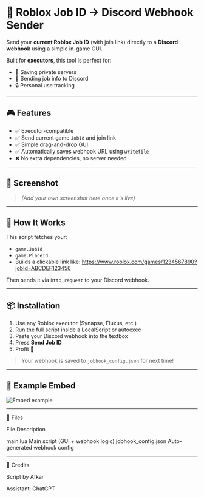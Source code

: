 # 🔗 Roblox Job ID → Discord Webhook Sender

Send your **current Roblox Job ID** (with join link) directly to a **Discord webhook** using a simple in-game GUI.

Built for **executors**, this tool is perfect for:
- 📌 Saving private servers
- 📡 Sending job info to Discord
- 🔒 Personal use tracking

---

## 🎮 Features

- ✅ Executor-compatible
- ✅ Send current game `JobId` and join link
- ✅ Simple drag-and-drop GUI
- ✅ Automatically saves webhook URL using `writefile`
- ❌ No extra dependencies, no server needed

---

## 📸 Screenshot

> *(Add your own screenshot here once it's live)*

---

## 🧩 How It Works

This script fetches your:
- `game.JobId`
- `game.PlaceId`
- Builds a clickable link like: https://www.roblox.com/games/1234567890?jobId=ABCDEF123456

Then sends it via `http_request` to your Discord webhook.

---

## 📦 Installation

1. Use any Roblox executor (Synapse, Fluxus, etc.)
2. Run the full script inside a LocalScript or autoexec
3. Paste your Discord webhook into the textbox
4. Press **Send Job ID**
5. Profit 🎉

> Your webhook is saved to `jobhook_config.json` for next time!

---

## 💬 Example Embed

![Embed example](https://fake.link/your-screenshot.png)

---

📂 Files

File	Description

main.lua	Main script (GUI + webhook logic)
jobhook_config.json	Auto-generated webhook config

---

🙏 Credits

Script by Afkar

Assistant: ChatGPT